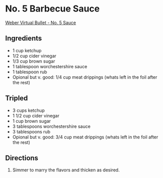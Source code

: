# No. 5 Barbecue Sauce
[Weber Virtual Bullet - No. 5 Sauce](https://tvwbb.com/showthread.php?13616-No-5-Sauce)

## Ingredients
* 1 cup ketchup
* 1/2 cup cider vinegar
* 1/3 cup brown sugar
* 1 tablespoon worchestershire sauce
* 1 tablespoon rub
* Opional but v. good: 1/4 cup meat drippings (whats left in the foil after the rest)

## Tripled
* 3 cups ketchup
* 1 1/2 cup cider vinegar
* 1 cup brown sugar
* 3 tablespoons worchestershire sauce
* 3 tablespoons rub
* Opional but v. good: 3/4 cup meat drippings (whats left in the foil after the rest)

## Directions
1. Simmer to marry the flavors and thicken as desired.

